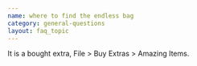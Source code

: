 ```yaml
---
name: where to find the endless bag
category: general-questions
layout: faq_topic
---
```

It is a bought extra, File > Buy Extras > Amazing Items.